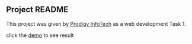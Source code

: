 ## Project README

This project was given by [Prodigy InfoTech](https://prodigyinfotech.dev/) as a web development Task 1.

click the [demo](http://127.0.0.1:5500/index.html) to see result
